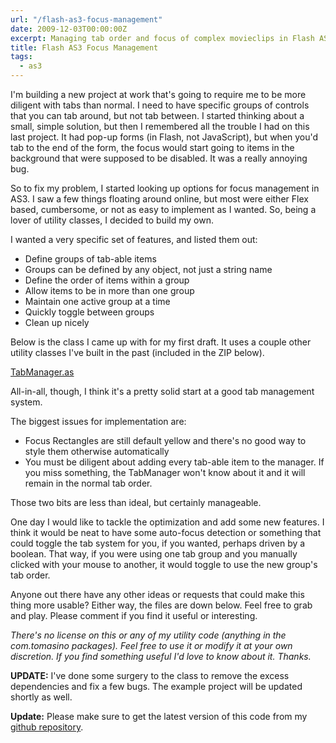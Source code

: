 ```yaml
---
url: "/flash-as3-focus-management"
date: 2009-12-03T00:00:00Z
excerpt: Managing tab order and focus of complex movieclips in Flash AS3.
title: Flash AS3 Focus Management
tags:
  - as3
---
```


I'm building a new project at work that's going to require me to be more
diligent with tabs than normal. I need to have specific groups of
controls that you can tab around, but not tab between. I started
thinking about a small, simple solution, but then I remembered all the
trouble I had on this last project. It had pop-up forms (in Flash, not
JavaScript), but when you'd tab to the end of the form, the focus would
start going to items in the background that were supposed to be
disabled. It was a really annoying bug.

So to fix my problem, I started looking up options for focus management
in AS3. I saw a few things floating around online, but most were either
Flex based, cumbersome, or not as easy to implement as I wanted. So,
being a lover of utility classes, I decided to build my own.

I wanted a very specific set of features, and listed them out:

-   Define groups of tab-able items
-   Groups can be defined by any object, not just a string name
-   Define the order of items within a group
-   Allow items to be in more than one group
-   Maintain one active group at a time
-   Quickly toggle between groups
-   Clean up nicely

Below is the class I came up with for my first draft. It uses a couple
other utility classes I've built in the past (included in the ZIP
below).

[TabManager.as](https://github.com/jamestomasino/tomasino/blob/master/org/tomasino/accessibility/TabManager.as)

All-in-all, though, I think it's a pretty solid start at a good tab
management system.

The biggest issues for implementation are:

-   Focus Rectangles are still default yellow and there's no good way to
    style them otherwise automatically
-   You must be diligent about adding every tab-able item to the
    manager. If you miss something, the TabManager won't know about it
    and it will remain in the normal tab order.

Those two bits are less than ideal, but certainly manageable.

One day I would like to tackle the optimization and add some new
features. I think it would be neat to have some auto-focus detection or
something that could toggle the tab system for you, if you wanted,
perhaps driven by a boolean. That way, if you were using one tab group
and you manually clicked with your mouse to another, it would toggle to
use the new group's tab order.

Anyone out there have any other ideas or requests that could make this
thing more usable? Either way, the files are down below. Feel free to
grab and play. Please comment if you find it useful or interesting.

*There's no license on this or any of my
utility code (anything in the com.tomasino packages). Feel free to use
it or modify it at your own discretion. If you find something useful I'd
love to know about it. Thanks.*

**UPDATE:** I've done some surgery to
the class to remove the excess dependencies and fix a few bugs. The
example project will be updated shortly as well.

**Update:** Please make sure
to get the latest version of this code from my [github
repository][].

  [github repository]: https://github.com/jamestomasino/tomasino/blob/master/org/tomasino/accessibility/TabManager.as
